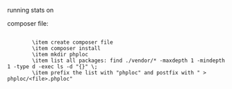 running stats on 

composer file:

```

```

```
        \item create composer file
        \item composer install
        \item mkdir phploc
        \item list all packages: find ./vendor/* -maxdepth 1 -mindepth 1 -type d -exec ls -d "{}" \;
        \item prefix the list with "phploc" and postfix with " > phploc/<file>.phploc"
```